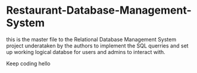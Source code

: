 # Restaurant-Database-Management-System

this is the master file to the Relational Database Management System project underataken by the authors to implement the SQL querries and set up working logical databse for users and admins to interact with.

Keep coding
hello